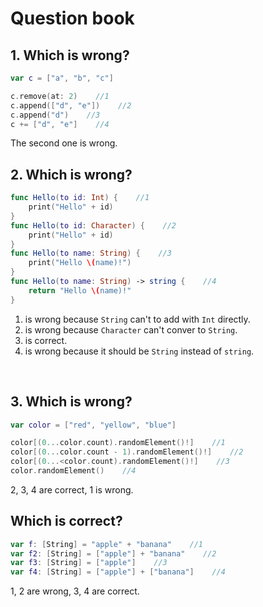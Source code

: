 # Question book
## 1. Which is wrong?
```swift
var c = ["a", "b", "c"]

c.remove(at: 2)    //1
c.append(["d", "e"])    //2
c.append("d")    //3
c += ["d", "e"]    //4
```
The second one is wrong.
</br>

## 2. Which is wrong?
```swift
func Hello(to id: Int) {    //1
	print("Hello" + id)
}
func Hello(to id: Character) {    //2
	print("Hello" + id)
}
func Hello(to name: String) {    //3
	print("Hello \(name)!")
}
func Hello(to name: String) -> string {    //4
	return "Hello \(name)!"
}
```
1. is wrong because ```String``` can't to add with ```Int``` directly.
2. is wrong because ```Character``` can't conver to ```String```.
3. is correct.
4. is wrong because it should be ```String``` instead of ```string```.
</br>

## 3. Which is wrong?
```swift
var color = ["red", "yellow", "blue"]

color[(0...color.count).randomElement()!]    //1
color[(0...color.count - 1).randomElement()!]    //2
color[(0...<color.count).randomElement()!]    //3
color.randomElement()    //4
```
2, 3, 4 are correct, 1 is wrong.

## Which is correct?
```swift
var f: [String] = "apple" + "banana"    //1
var f2: [String] = ["apple"] + "banana"    //2
var f3: [String] = ["apple"]    //3
var f4: [String] = ["apple"] + ["banana"]    //4
```
1, 2 are wrong, 3, 4 are correct.
